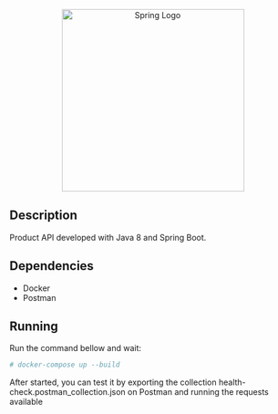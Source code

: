 <p align="center">
  <img src="https://spring.io/images/spring-logo-9146a4d3298760c2e7e49595184e1975.svg" width="320" alt="Spring Logo" />
</p>

## Description

Product API developed with Java 8 and Spring Boot.

## Dependencies
- Docker
- Postman

## Running

Run the command bellow and wait:

```bash
# docker-compose up --build
```

After started, you can test it by exporting the collection health-check.postman_collection.json on Postman and running the requests available
